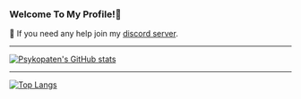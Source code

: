 ### Welcome To My Profile!👋

💬 If you need any help join my [discord server](https:/discord.gg/u8xaNe3mRd).

---

[![Psykopaten's GitHub stats](https://github-readme-stats.vercel.app/api?username=Psykopaten&theme=github_dark)](https://github.com/anuraghazra/github-readme-stats)

---
[![Top Langs](https://github-readme-stats.vercel.app/api/top-langs/?username=Psykopaten&layout=compact&theme=github_dark)](https://github.com/Psykopaten/github-readme-stats)
